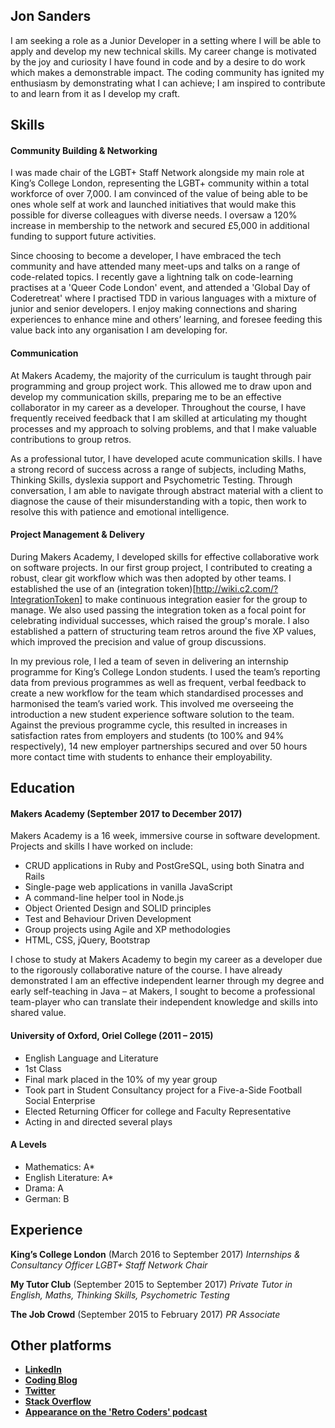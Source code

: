 ## Jon Sanders
I am seeking a role as a Junior Developer in a setting where I will be able to apply and develop my new technical skills. My career change is motivated by the joy and curiosity I have found in code and by a desire to do work which makes a demonstrable impact. The coding community has ignited my enthusiasm by demonstrating what I can achieve; I am inspired to contribute to and learn from it as I develop my craft.
## Skills

#### Community Building & Networking
I was made chair of the LGBT+ Staff Network alongside my main role at King’s College London, representing the LGBT+ community within a total workforce of over 7,000. I am convinced of the value of being able to be ones whole self at work and launched initiatives that would make this possible for diverse colleagues with diverse needs. I oversaw a 120% increase in membership to the network and secured £5,000 in additional funding to support future activities.

Since choosing to become a developer, I have embraced the tech community and have attended many meet-ups and talks on a range of code-related topics. I recently gave a lightning talk on code-learning practises at a 'Queer Code London' event, and attended a 'Global Day of Coderetreat' where I practised TDD in various languages with a mixture of junior and senior developers. I enjoy making connections and sharing experiences to enhance mine and others’ learning, and foresee feeding this value back into any organisation I am developing for.

#### Communication

At Makers Academy, the majority of the curriculum is taught through pair programming and group project work. This allowed me to draw upon and develop my communication skills, preparing me to be an effective collaborator in my career as a developer. Throughout the course, I have frequently received feedback that I am skilled at articulating my thought processes and my approach to solving problems, and that I make valuable contributions to group retros.

As a professional tutor, I have developed acute communication skills. I have a strong record of success across a range of subjects, including Maths, Thinking Skills, dyslexia support and Psychometric Testing. Through conversation, I am able to navigate through abstract material with a client to diagnose the cause of their misunderstanding with a topic, then work to resolve this with patience and emotional intelligence.

#### Project Management & Delivery
During Makers Academy, I developed skills for effective collaborative work on software projects. In our first group project, I contributed to creating a robust, clear git workflow which was then adopted by other teams. I established the use of an (integration token)[http://wiki.c2.com/?IntegrationToken] to make continuous integration easier for the group to manage. We also used passing the integration token as a focal point for celebrating individual successes, which raised the group's morale. I also established a pattern of structuring team retros around the five XP values, which improved the precision and value of group discussions.

In my previous role, I led a team of seven in delivering an internship programme for King’s College London students. I used the team’s reporting data from previous programmes as well as frequent, verbal feedback to create a new workflow for the team which standardised processes and harmonised the team’s varied work. This involved me overseeing the introduction a new student experience software solution to the team. Against the previous programme cycle, this resulted in increases in satisfaction rates from employers and students (to 100% and 94% respectively), 14 new employer partnerships secured and over 50 hours more contact time with students to enhance their employability.

## Education
#### Makers Academy (September 2017 to December 2017)

Makers Academy is a 16 week, immersive course in software development. Projects and skills I have worked on include:

- CRUD applications in Ruby and PostGreSQL, using both Sinatra and Rails
- Single-page web applications in vanilla JavaScript
- A command-line helper tool in Node.js
- Object Oriented Design and SOLID principles
- Test and Behaviour Driven Development
- Group projects using Agile and XP methodologies
- HTML, CSS, jQuery, Bootstrap

I chose to study at Makers Academy to begin my career as a developer due to the rigorously collaborative nature of the course. I have already demonstrated I am an effective independent learner through my degree and early self-teaching in Java – at Makers, I sought to become a professional team-player who can translate their independent knowledge and skills into shared value.

#### University of Oxford, Oriel College (2011 – 2015)
- English Language and Literature
- 1st Class
- Final mark placed in the 10% of my year group
- Took part in Student Consultancy project for a Five-a-Side Football Social Enterprise
- Elected Returning Officer for college and Faculty Representative
- Acting in and directed several plays
#### A Levels
- Mathematics: A*
- English Literature: A*
- Drama: A
- German: B
## Experience
**King’s College London** (March 2016 to September 2017)
*Internships & Consultancy Officer*
*LGBT+ Staff Network Chair*

**My Tutor Club** (September 2015 to September 2017)
*Private Tutor in English, Maths, Thinking Skills, Psychometric Testing*

**The Job Crowd** (September 2015 to February 2017)
*PR Associate*

## Other platforms

- **[LinkedIn](linkedin.com/in/jonsanders101)**
- **[Coding Blog](medium.com/@jonsanders101)**
- **[Twitter](twitter.com/jonsanders101)**
- **[Stack Overflow](stackexchange.com/users/10326966/jonsanders101)**
- **[Appearance on the 'Retro Coders' podcast](http://castbox.fm/episode/Episode-2-Week-2-at-Makers-Academy-ft.-Adam-Turnbull-id1076442-id55357325?country=gb)**
